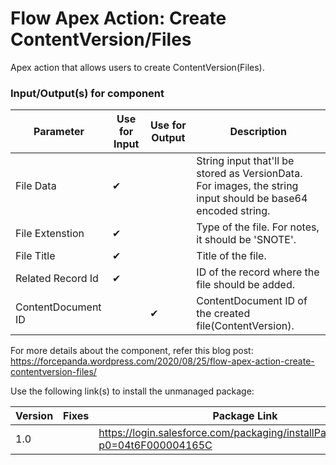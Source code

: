 # Flow Apex Action: Create ContentVersion/Files
Apex action that allows users to create ContentVersion(Files).

### Input/Output(s) for component
|Parameter	               |Use for Input	   |Use for Output	   |Description 
|-|-|-|-|
| File Data | ✔ | | String input that'll be stored as VersionData. For images, the string input should be base64 encoded string. |
| File Extenstion | ✔ | | Type of the file. For notes, it should be 'SNOTE'. |
| File Title | ✔ | | Title of the file. |
| Related Record Id | ✔ | | ID of the record where the file should be added. |
| ContentDocument ID | | ✔ | ContentDocument ID of the created file(ContentVersion). |

For more details about the component, refer this blog post: https://forcepanda.wordpress.com/2020/08/25/flow-apex-action-create-contentversion-files/

Use the following link(s) to install the unmanaged package: 

| Version | Fixes |Package Link	 
|-|-|-|
| 1.0 | | https://login.salesforce.com/packaging/installPackage.apexp?p0=04t6F000004165C |
